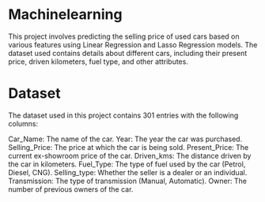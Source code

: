 # Machinelearning
This project involves predicting the selling price of used cars based on various features using Linear Regression and Lasso Regression models. The dataset used contains details about different cars, including their present price, driven kilometers, fuel type, and other attributes.

# Dataset
The dataset used in this project contains 301 entries with the following columns:

Car_Name: The name of the car.
Year: The year the car was purchased.
Selling_Price: The price at which the car is being sold.
Present_Price: The current ex-showroom price of the car.
Driven_kms: The distance driven by the car in kilometers.
Fuel_Type: The type of fuel used by the car (Petrol, Diesel, CNG).
Selling_type: Whether the seller is a dealer or an individual.
Transmission: The type of transmission (Manual, Automatic).
Owner: The number of previous owners of the car.
